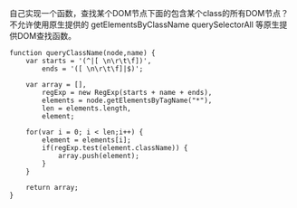 自己实现一个函数，查找某个DOM节点下面的包含某个class的所有DOM节点？不允许使用原生提供的 getElementsByClassName querySelectorAll 等原生提供DOM查找函数。

```
function queryClassName(node,name) {
    var starts = '(^|[ \n\r\t\f])',
        ends = '([ \n\r\t\f]|$)';

    var array = [],
        regExp = new RegExp(starts + name + ends),
        elements = node.getElementsByTagName("*"),
        len = elements.length,
        element;

    for(var i = 0; i < len;i++) {
        element = elements[i];
        if(regExp.test(element.className)) {
            array.push(element);
        }
    }

    return array;
}
```
